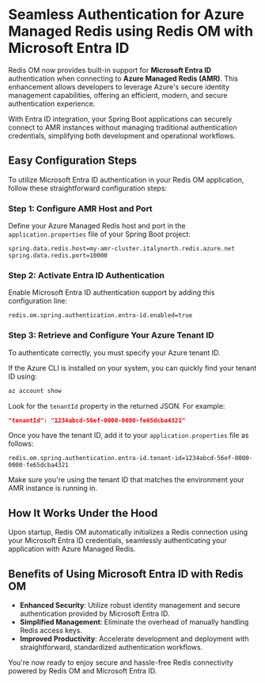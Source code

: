 # Seamless Authentication for Azure Managed Redis using Redis OM with Microsoft Entra ID

Redis OM now provides built-in support for **Microsoft Entra ID** authentication when connecting to **Azure Managed Redis (AMR)**. This enhancement allows developers to leverage Azure's secure identity management capabilities, offering an efficient, modern, and secure authentication experience.

With Entra ID integration, your Spring Boot applications can securely connect to AMR instances without managing traditional authentication credentials, simplifying both development and operational workflows.

## Easy Configuration Steps

To utilize Microsoft Entra ID authentication in your Redis OM application, follow these straightforward configuration steps:

### Step 1: Configure AMR Host and Port

Define your Azure Managed Redis host and port in the `application.properties` file of your Spring Boot project:

```properties
spring.data.redis.host=my-amr-cluster.italynorth.redis.azure.net
spring.data.redis.port=10000
```

### Step 2: Activate Entra ID Authentication

Enable Microsoft Entra ID authentication support by adding this configuration line:

```properties
redis.om.spring.authentication.entra-id.enabled=true
```

### Step 3: Retrieve and Configure Your Azure Tenant ID

To authenticate correctly, you must specify your Azure tenant ID.

If the Azure CLI is installed on your system, you can quickly find your tenant ID using:

```bash
az account show
```

Look for the `tenantId` property in the returned JSON. For example:

```json
"tenantId": "1234abcd-56ef-0000-0000-fe65dcba4321"
```

Once you have the tenant ID, add it to your `application.properties` file as follows:

```properties
redis.om.spring.authentication.entra-id.tenant-id=1234abcd-56ef-0000-0000-fe65dcba4321
```

Make sure you're using the tenant ID that matches the environment your AMR instance is running in.

## How It Works Under the Hood

Upon startup, Redis OM automatically initializes a Redis connection using your Microsoft Entra ID credentials, seamlessly authenticating your application with Azure Managed Redis.

## Benefits of Using Microsoft Entra ID with Redis OM

- **Enhanced Security**: Utilize robust identity management and secure authentication provided by Microsoft Entra ID.
- **Simplified Management**: Eliminate the overhead of manually handling Redis access keys.
- **Improved Productivity**: Accelerate development and deployment with straightforward, standardized authentication workflows.

You're now ready to enjoy secure and hassle-free Redis connectivity powered by Redis OM and Microsoft Entra ID.